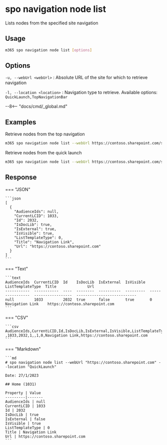 # spo navigation node list

Lists nodes from the specified site navigation

## Usage

```sh
m365 spo navigation node list [options]
```

## Options

`-u, --webUrl <webUrl>`
: Absolute URL of the site for which to retrieve navigation

`-l, --location <location>`
: Navigation type to retrieve. Available options: `QuickLaunch,TopNavigationBar`

--8<-- "docs/cmd/_global.md"

## Examples

Retrieve nodes from the top navigation

```sh
m365 spo navigation node list --webUrl https://contoso.sharepoint.com/sites/team-a --location TopNavigationBar
```

Retrieve nodes from the quick launch

```sh
m365 spo navigation node list --webUrl https://contoso.sharepoint.com/sites/team-a --location QuickLaunch
```

## Response

=== "JSON"

    ```json
    [
      {
        "AudienceIds": null,
        "CurrentLCID": 1033,
        "Id": 2032,
        "IsDocLib": true,
        "IsExternal": true,
        "IsVisible": true,
        "ListTemplateType": 0,
        "Title": "Navigation Link",
        "Url": "https://contoso.sharepoint.com"
      }
    ]
    ```

=== "Text"

    ```text
    AudienceIds  CurrentLCID  Id    IsDocLib  IsExternal  IsVisible  ListTemplateType  Title              Url
    -----------  -----------  ----  --------  ----------  ---------  ----------------  -----------------  ---------------------------
    null         1033         2032  true      false       true       0                 Navigation Link    https://contoso.sharepoint.com
    ```

=== "CSV"

    ```csv
    AudienceIds,CurrentLCID,Id,IsDocLib,IsExternal,IsVisible,ListTemplateType,Title,Url
    ,1033,2032,1,,1,0,Navigation Link,https://contoso.sharepoint.com
    ```

=== "Markdown"

    ```md
    # spo navigation node list --webUrl "https://contoso.sharepoint.com" --location "QuickLaunch"

    Date: 27/1/2023

    ## Home (1031)

    Property | Value
    ---------|-------
    AudienceIds | null
    CurrentLCID | 1033
    Id | 2032
    IsDocLib | true
    IsExternal | false
    IsVisible | true
    ListTemplateType | 0
    Title | Navigation Link
    Url | https://contoso.sharepoint.com
    ```
